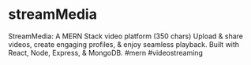 # streamMedia
StreamMedia: A MERN Stack video platform (350 chars)  Upload &amp; share videos, create engaging profiles, &amp; enjoy seamless playback. Built with React, Node, Express, &amp; MongoDB.  #mern #videostreaming
